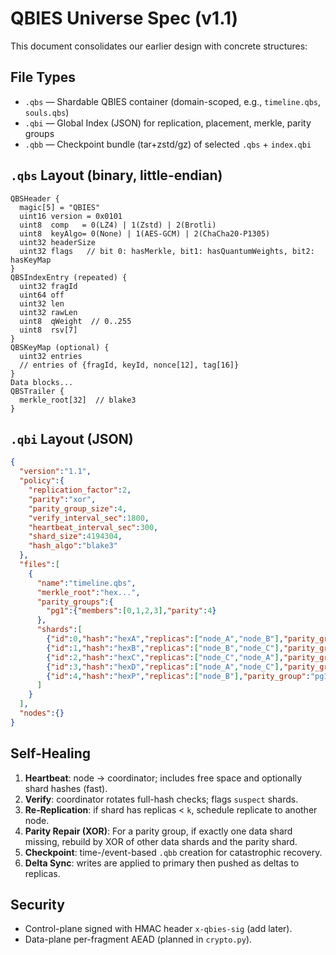 
# QBIES Universe Spec (v1.1)

This document consolidates our earlier design with concrete structures:

## File Types
- `.qbs` — Shardable QBIES container (domain-scoped, e.g., `timeline.qbs`, `souls.qbs`)
- `.qbi` — Global Index (JSON) for replication, placement, merkle, parity groups
- `.qbb` — Checkpoint bundle (tar+zstd/gz) of selected `.qbs` + `index.qbi`

## `.qbs` Layout (binary, little-endian)
```
QBSHeader {
  magic[5] = "QBIES"
  uint16 version = 0x0101
  uint8  comp   = 0(LZ4) | 1(Zstd) | 2(Brotli)
  uint8  keyAlgo= 0(None) | 1(AES-GCM) | 2(ChaCha20-P1305)
  uint32 headerSize
  uint32 flags   // bit 0: hasMerkle, bit1: hasQuantumWeights, bit2: hasKeyMap
}
QBSIndexEntry (repeated) {
  uint32 fragId
  uint64 off
  uint32 len
  uint32 rawLen
  uint8  qWeight  // 0..255
  uint8  rsv[7]
}
QBSKeyMap (optional) {
  uint32 entries
  // entries of {fragId, keyId, nonce[12], tag[16]}
}
Data blocks...
QBSTrailer {
  merkle_root[32]  // blake3
}
```

## `.qbi` Layout (JSON)
```json
{
  "version":"1.1",
  "policy":{
    "replication_factor":2,
    "parity":"xor",
    "parity_group_size":4,
    "verify_interval_sec":1800,
    "heartbeat_interval_sec":300,
    "shard_size":4194304,
    "hash_algo":"blake3"
  },
  "files":[
    {
      "name":"timeline.qbs",
      "merkle_root":"hex...",
      "parity_groups":{
        "pg1":{"members":[0,1,2,3],"parity":4}
      },
      "shards":[
        {"id":0,"hash":"hexA","replicas":["node_A","node_B"],"parity_group":"pg1"},
        {"id":1,"hash":"hexB","replicas":["node_B","node_C"],"parity_group":"pg1"},
        {"id":2,"hash":"hexC","replicas":["node_C","node_A"],"parity_group":"pg1"},
        {"id":3,"hash":"hexD","replicas":["node_A","node_C"],"parity_group":"pg1"},
        {"id":4,"hash":"hexP","replicas":["node_B"],"parity_group":"pg1","is_parity":true}
      ]
    }
  ],
  "nodes":{}
}
```

## Self-Healing
1. **Heartbeat**: node → coordinator; includes free space and optionally shard hashes (fast).
2. **Verify**: coordinator rotates full-hash checks; flags `suspect` shards.
3. **Re-Replication**: if shard has replicas < `k`, schedule replicate to another node.
4. **Parity Repair (XOR)**: For a parity group, if exactly one data shard missing, rebuild by XOR of other data shards and the parity shard.
5. **Checkpoint**: time-/event-based `.qbb` creation for catastrophic recovery.
6. **Delta Sync**: writes are applied to primary then pushed as deltas to replicas.

## Security
- Control-plane signed with HMAC header `x-qbies-sig` (add later).
- Data-plane per-fragment AEAD (planned in `crypto.py`).

